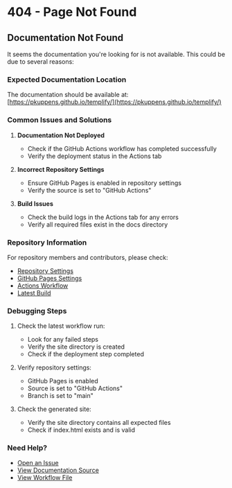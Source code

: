# 404 - Page Not Found

## Documentation Not Found

It seems the documentation you're looking for is not available. This could be due to several reasons:

### Expected Documentation Location
The documentation should be available at:
[https://pkuppens.github.io/templify/](https://pkuppens.github.io/templify/)

### Common Issues and Solutions

1. **Documentation Not Deployed**
   - Check if the GitHub Actions workflow has completed successfully
   - Verify the deployment status in the Actions tab

2. **Incorrect Repository Settings**
   - Ensure GitHub Pages is enabled in repository settings
   - Verify the source is set to "GitHub Actions"

3. **Build Issues**
   - Check the build logs in the Actions tab for any errors
   - Verify all required files exist in the docs directory

### Repository Information

For repository members and contributors, please check:

- [Repository Settings](https://github.com/pkuppens/templify/settings)
- [GitHub Pages Settings](https://github.com/pkuppens/templify/settings/pages)
- [Actions Workflow](https://github.com/pkuppens/templify/actions/workflows/docs.yml)
- [Latest Build](https://github.com/pkuppens/templify/actions/workflows/docs.yml?query=branch%3Amain)

### Debugging Steps

1. Check the latest workflow run:
   - Look for any failed steps
   - Verify the site directory is created
   - Check if the deployment step completed

2. Verify repository settings:
   - GitHub Pages is enabled
   - Source is set to "GitHub Actions"
   - Branch is set to "main"

3. Check the generated site:
   - Verify the site directory contains all expected files
   - Check if index.html exists and is valid

### Need Help?

- [Open an Issue](https://github.com/pkuppens/templify/issues/new)
- [View Documentation Source](https://github.com/pkuppens/templify/tree/main/docs)
- [View Workflow File](https://github.com/pkuppens/templify/blob/main/.github/workflows/docs.yml)
